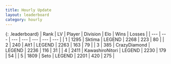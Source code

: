 ```yaml
---
title: Hourly Update
layout: leaderboard
category: hourly
---
```


{: .leaderboard}
| Rank | LV | Player | Division | Elo | Wins | Losses |
| --- | --- | --- | --- | --- | --- | --- |
| <span data-change="0">1</span> | 1295 | <span title="ID: 353063">Sktima</span> | LEGEND | <span data-change="0">2268</span> | <span data-change="0">223</span> | <span data-change="0">80</span> |
| <span data-change="1">2</span> | 240 | <span title="ID: 443550">Alt1</span> | LEGEND | <span data-change="12">2263</span> | <span data-change="2">163</span> | <span data-change="0">79</span> |
| <span data-change="1">3</span> | 385 | <span title="ID: 202316">CrazyDiamond</span> | LEGEND | <span data-change="0">2236</span> | <span data-change="0">116</span> | <span data-change="0">31</span> |
| <span data-change="-2">4</span> | 2411 | <span title="ID: 164871">KawashiroNitori</span> | LEGEND | <span data-change="-26">2230</span> | <span data-change="0">179</span> | <span data-change="2">54</span> |
| <span data-change="0">5</span> | 1809 | <span title="ID: 326285">Seto</span> | LEGEND | <span data-change="0">2201</span> | <span data-change="0">420</span> | <span data-change="0">275</span> |